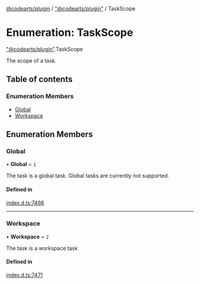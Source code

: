 [@codearts/plugin](../README.md) / ["@codearts/plugin"](../modules/_codearts_plugin_.md) / TaskScope

# Enumeration: TaskScope

["@codearts/plugin"](../modules/_codearts_plugin_.md).TaskScope

The scope of a task.

## Table of contents

### Enumeration Members

- [Global](codearts_plugin_.TaskScope.md#global)
- [Workspace](codearts_plugin_.TaskScope.md#workspace)

## Enumeration Members

### Global

• **Global** = ``1``

The task is a global task. Global tasks are currently not supported.

#### Defined in

[index.d.ts:7466](https://github.com/huaweicloud/cloudide-plugin-api/blob/a055dd0/index.d.ts#L7466)

___

### Workspace

• **Workspace** = ``2``

The task is a workspace task

#### Defined in

[index.d.ts:7471](https://github.com/huaweicloud/cloudide-plugin-api/blob/a055dd0/index.d.ts#L7471)
